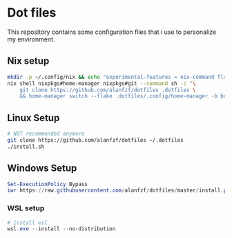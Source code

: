 # Dot files
This repository contains some configuration files that i use to personalize my environment.

## Nix setup

```bash
mkdir -p ~/.config/nix && echo "experimental-features = nix-command flakes" > ~/.config/nix/nix.conf
nix shell nixpkgs#home-manager nixpkgs#git --command sh -c "\
	git clone https://github.com/alanfzf/dotfiles .dotfiles \
	&& home-manager switch --flake .dotfiles/.config/home-manager -b bckp"
```

## Linux Setup

```bash
# NOT recommended anymore
git clone https://github.com/alanfzf/dotfiles ~/.dotfiles
./install.sh
```

## Windows Setup

```powershell
Set-ExecutionPolicy Bypass
iwr https://raw.githubusercontent.com/alanfzf/dotfiles/master/install.ps1 | iex
```

### WSL setup

```powershell
# install wsl
wsl.exe --install --no-distribution
```
